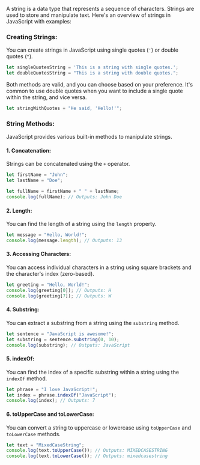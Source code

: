 A string is a data type that represents a sequence of characters. Strings are used to store and manipulate text. Here's an overview of strings in JavaScript with examples:

### Creating Strings:

You can create strings in JavaScript using single quotes (`'`) or double quotes (`"`).

```javascript
let singleQuotesString = 'This is a string with single quotes.';
let doubleQuotesString = "This is a string with double quotes.";
```

Both methods are valid, and you can choose based on your preference. It's common to use double quotes when you want to include a single quote within the string, and vice versa.

```javascript
let stringWithQuotes = "He said, 'Hello!'";
```

### String Methods:

JavaScript provides various built-in methods to manipulate strings.

#### 1. **Concatenation:**

Strings can be concatenated using the `+` operator.

```javascript
let firstName = "John";
let lastName = "Doe";

let fullName = firstName + " " + lastName;
console.log(fullName); // Outputs: John Doe
```

#### 2. **Length:**

You can find the length of a string using the `length` property.

```javascript
let message = "Hello, World!";
console.log(message.length); // Outputs: 13
```

#### 3. **Accessing Characters:**

You can access individual characters in a string using square brackets and the character's index (zero-based).

```javascript
let greeting = "Hello, World!";
console.log(greeting[0]); // Outputs: H
console.log(greeting[7]); // Outputs: W
```

#### 4. **Substring:**

You can extract a substring from a string using the `substring` method.

```javascript
let sentence = "JavaScript is awesome!";
let substring = sentence.substring(0, 10);
console.log(substring); // Outputs: JavaScript
```

#### 5. **indexOf:**

You can find the index of a specific substring within a string using the `indexOf` method.

```javascript
let phrase = "I love JavaScript!";
let index = phrase.indexOf("JavaScript");
console.log(index); // Outputs: 7
```

#### 6. **toUpperCase and toLowerCase:**

You can convert a string to uppercase or lowercase using `toUpperCase` and `toLowerCase` methods.

```javascript
let text = "MixedCaseString";
console.log(text.toUpperCase()); // Outputs: MIXEDCASESTRING
console.log(text.toLowerCase()); // Outputs: mixedcasestring
```

